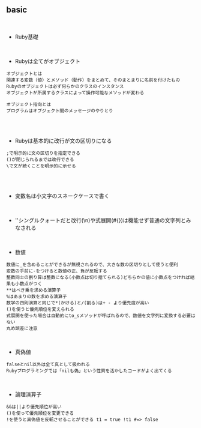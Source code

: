 ## basic  
<br>

- Ruby基礎  
<br>

- Rubyは全てがオブジェクト  
```
オブジェクトとは
関連する変数（値）とメソッド（動作）をまとめて、そのまとまりに名前を付けたもの
Rubyのオブジェクトは必ず何らかのクラスのインスタンス
オブジェクトが所属するクラスによって操作可能なメソッドが変わる

オブジェクト指向とは
プログラムはオブジェクト間のメッセージのやりとり
```
<br>
<br>

- Rubyは基本的に改行が文の区切りになる  
```
;で明示的に文の区切りを指定できる
()が閉じられるまでは改行できる
\で文が続くことを明示的に示せる
```
<br>
<br>

- 変数名は小文字のスネークケースで書く  
<br>

- ''シングルクォートだと改行(\n)や式展開(#{})は機能せず普通の文字列とみなされる  
<br>

- 数値  
```
数値に_を含めることができるが無視されるので、大きな数の区切りとして使うと便利
変数の手前に-をつけると数値の正、負が反転する
整数同士の割り算は整数になる(小数点は切り捨てられる)どちらかの値に小数点をつければ結果も小数点がつく
**はべき乗を求める演算子
%はあまりの数を求める演算子
数学の四則演算と同じで*(かける)と/(割る)は+ - より優先度が高い
()を使うと優先順位を変えられる
式展開を使った場合は自動的にto_sメソッドが呼ばれるので、数値を文字列に変換する必要はない
丸め誤差に注意
```
<br>

- 真偽値  
```
falseとnil以外は全て真として扱われる
Rubyプログラミングでは「nilも偽」という性質を活かしたコードがよく出てくる
```
<br>

- 論理演算子  
```
&&は||より優先順位が高い
()を使って優先順位を変更できる
!を使うと真偽値を反転させることができる t1 = true !t1 #=> false

```